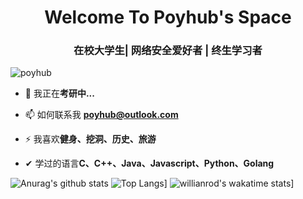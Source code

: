 <h1 align="center">Welcome To Poyhub's Space</h1>
<h3 align="center">在校大学生| 网络安全爱好者 | 终生学习者</h3>

<p align="left"> <img src="https://komarev.com/ghpvc/?username=poyhub&label=Profile%20views&color=0e75b6&style=flat" alt="poyhub" /> </p>

- 🌱 我正在**考研中...**

- 📫 如何联系我 **poyhub@outlook.com**

- ⚡ 我喜欢**健身、挖洞、历史、旅游**

- ✔  学过的语言**C、C++、Java、Javascript、Python、Golang**

![Anurag's github stats](https://github-readme-stats.vercel.app/api?username=poyhub)
![Top Langs](https://github-readme-stats.vercel.app/api/top-langs/?username=poyhub)]
![willianrod's wakatime stats](https://github-readme-stats.vercel.app/api/wakatime?username=poyhub)]


